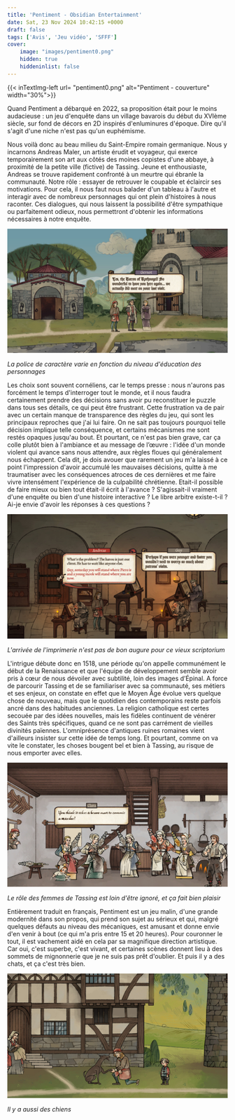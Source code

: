 ```yaml
---
title: 'Pentiment - Obsidian Entertainment'
date: Sat, 23 Nov 2024 10:42:15 +0000
draft: false
tags: ['Avis', 'Jeu vidéo', 'SFFF']
cover: 
    image: "images/pentiment0.png"
    hidden: true
    hiddeninlist: false
---
```


{{< inTextImg-left url= "pentiment0.png" alt="Pentiment - couverture" width="30%">}} 

Quand Pentiment a débarqué en 2022, sa proposition était pour le moins audacieuse : un jeu d'enquête dans un village bavarois du début du XVIème siècle, sur fond de décors en 2D inspirés d'enluminures d'époque. Dire qu'il s'agit d'une niche n'est pas qu'un euphémisme.

Nous voilà donc au beau milieu du Saint-Empire romain germanique. Nous y incarnons Andreas Maler, un artiste érudit et voyageur, qui exerce temporairement son art aux côtés des moines copistes d'une abbaye, à proximité de la petite ville (fictive) de Tassing. Jeune et enthousiaste, Andreas se trouve rapidement confronté à un meurtre qui ébranle la communauté. Notre rôle : essayer de retrouver le coupable et éclaircir ses motivations. Pour cela, il nous faut nous balader d'un tableau à l'autre et interagir avec de nombreux personnages qui ont plein d'histoires à nous raconter. Ces dialogues, qui nous laissent la possibilité d'être sympathique ou parfaitement odieux, nous permettront d'obtenir les informations nécessaires à notre enquête.

![](pentiment1.jpg)

_La police de caractère varie en fonction du niveau d'éducation des personnages_

Les choix sont souvent cornéliens, car le temps presse : nous n'aurons pas forcément le temps d'interroger tout le monde, et il nous faudra certainement prendre des décisions sans avoir pu reconstituer le puzzle dans tous ses détails, ce qui peut être frustrant. Cette frustration va de pair avec un certain manque de transparence des règles du jeu, qui sont les principaux reproches que j'ai lui faire. On ne sait pas toujours pourquoi telle décision implique telle conséquence, et certains mécanismes me sont restés opaques jusqu'au bout. Et pourtant, ce n'est pas bien grave, car ça colle plutôt bien à l'ambiance et au message de l’œuvre : l'idée d'un monde violent qui avance sans nous attendre, aux règles floues qui généralement nous échappent. Cela dit, je dois avouer que rarement un jeu m'a laissé à ce point l'impression d'avoir accumulé les mauvaises décisions, quitte à me traumatiser avec les conséquences atroces de ces dernières et me faire vivre intensément l'expérience de la culpabilité chrétienne. Etait-il possible de faire mieux ou bien tout était-il écrit à l'avance ? S'agissait-il vraiment d'une enquête ou bien d'une histoire interactive ? Le libre arbitre existe-t-il ? Ai-je envie d'avoir les réponses à ces questions ?

![](pentiment5.jpg)

_L'arrivée de l'imprimerie n'est pas de bon augure pour ce vieux scriptorium_

L'intrigue débute donc en 1518, une période qu'on appelle communément le début de la Renaissance et que l'équipe de développement semble avoir pris à cœur de nous dévoiler avec subtilité, loin des images d’Épinal. A force de parcourir Tassing et de se familiariser avec sa communauté, ses métiers et ses enjeux, on constate en effet que le Moyen Âge évolue vers quelque chose de nouveau, mais que le quotidien des contemporains reste parfois ancré dans des habitudes anciennes. La religion catholique est certes secouée par des idées nouvelles, mais les fidèles continuent de vénérer des Saints très spécifiques, quand ce ne sont pas carrément de vieilles divinités païennes. L'omniprésence d'antiques ruines romaines vient d'ailleurs insister sur cette idée de temps long. Et pourtant, comme on va vite le constater, les choses bougent bel et bien à Tassing, au risque de nous emporter avec elles.

![](pentiment3.jpg)

_Le rôle des femmes de Tassing est loin d'être ignoré, et ça fait bien plaisir_

Entièrement traduit en français, Pentiment est un jeu malin, d'une grande modernité dans son propos, qui prend son sujet au sérieux et qui, malgré quelques défauts au niveau des mécaniques, est amusant et donne envie d'en venir à bout (ce qui m'a pris entre 15 et 20 heures). Pour couronner le tout, il est vachement aidé en cela par sa magnifique direction artistique. Car oui, c'est superbe, c'est vivant, et certaines scènes donnent lieu à des sommets de mignonnerie que je ne suis pas prêt d'oublier. Et puis il y a des chats, et ça c'est très bien.

![](pentiment2-1.jpg)

_Il y a aussi des chiens_